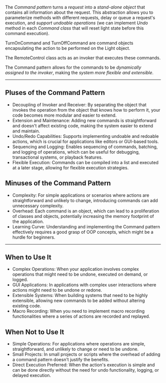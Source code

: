The _Command pattern_ turns a _request_ into a _stand-alone object_ that contains all information about the request.
This abstraction allows you to parameterize methods with different requests, delay or queue a request's execution, and _support undoable operations_ (we can implement _Undo_ method in each _Command class_ that will reset light state before this command execution).

TurnOnCommand and TurnOffCommand are command objects encapsulating the action to be performed on the Light object.

The RemoteControl class acts as an invoker that executes these commands.

The Command pattern allows for the commands to be _dynamically assigned to the invoker_, making the _system more flexible and extensible_.

---

## Pluses of the Command Pattern

- Decoupling of Invoker and Receiver: By separating the object that invokes the operation from the object that knows how to perform it, your code becomes more modular and easier to extend.
- Extension and Maintenance: Adding new commands is straightforward and doesn't affect existing code, making the system easier to extend and maintain.
- Undo/Redo Capabilities: Supports implementing undoable and redoable actions, which is crucial for applications like editors or GUI-based tools.
- Sequencing and Logging: Enables sequencing of commands, batching, and logging of operations, which can be useful for debugging, transactional systems, or playback features.
- Flexible Execution: Commands can be compiled into a list and executed at a later stage, allowing for flexible execution strategies.

## Minuses of the Command Pattern

- Complexity: For simple applications or scenarios where actions are straightforward and unlikely to change, introducing commands can add unnecessary complexity.
- Overhead: Each command is an object, which can lead to a proliferation of classes and objects, potentially increasing the memory footprint of the application.
- Learning Curve: Understanding and implementing the Command pattern effectively requires a good grasp of OOP concepts, which might be a hurdle for beginners.

---

## When to Use It

- Complex Operations: When your application involves complex operations that might need to be undone, executed on demand, or logged.
- GUI Applications: In applications with complex user interactions where actions might need to be undone or redone.
- Extensible Systems: When building systems that need to be highly extensible, allowing new commands to be added without altering existing code.
- Macro Recording: When you need to implement macro recording functionalities where a series of actions are recorded and replayed.

## When Not to Use It

- Simple Operations: For applications where operations are simple, straightforward, and unlikely to change or need to be undone.
- Small Projects: In small projects or scripts where the overhead of adding a command pattern doesn't justify the benefits.
- Direct Execution Preferred: When the action's execution is simple and can be done directly without the need for undo functionality, logging, or delayed execution.
